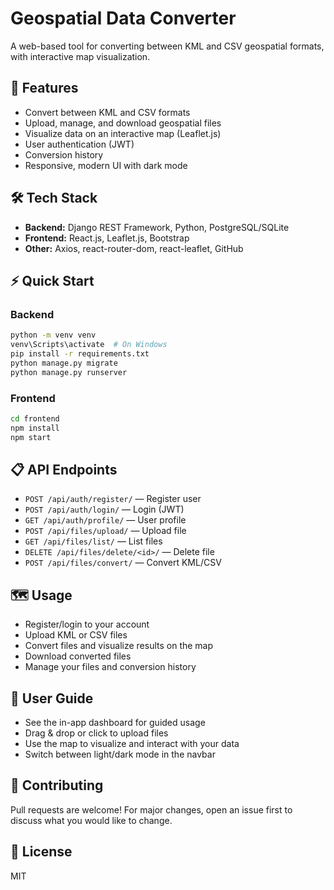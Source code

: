 # Geospatial Data Converter

A web-based tool for converting between KML and CSV geospatial formats, with interactive map visualization.

## 🚀 Features
- Convert between KML and CSV formats
- Upload, manage, and download geospatial files
- Visualize data on an interactive map (Leaflet.js)
- User authentication (JWT)
- Conversion history
- Responsive, modern UI with dark mode

## 🛠️ Tech Stack
- **Backend:** Django REST Framework, Python, PostgreSQL/SQLite
- **Frontend:** React.js, Leaflet.js, Bootstrap
- **Other:** Axios, react-router-dom, react-leaflet, GitHub

## ⚡ Quick Start

### Backend
```bash
python -m venv venv
venv\Scripts\activate  # On Windows
pip install -r requirements.txt
python manage.py migrate
python manage.py runserver
```

### Frontend
```bash
cd frontend
npm install
npm start
```

## 📋 API Endpoints
- `POST /api/auth/register/` — Register user
- `POST /api/auth/login/` — Login (JWT)
- `GET /api/auth/profile/` — User profile
- `POST /api/files/upload/` — Upload file
- `GET /api/files/list/` — List files
- `DELETE /api/files/delete/<id>/` — Delete file
- `POST /api/files/convert/` — Convert KML/CSV

## 🗺️ Usage
- Register/login to your account
- Upload KML or CSV files
- Convert files and visualize results on the map
- Download converted files
- Manage your files and conversion history

## 📖 User Guide
- See the in-app dashboard for guided usage
- Drag & drop or click to upload files
- Use the map to visualize and interact with your data
- Switch between light/dark mode in the navbar

## 🤝 Contributing
Pull requests are welcome! For major changes, open an issue first to discuss what you would like to change.

## 📄 License
MIT 
